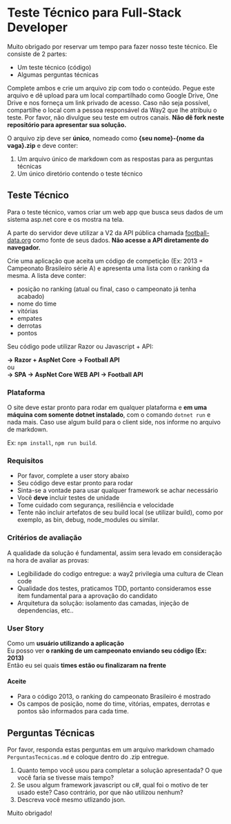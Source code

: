 # Teste Técnico para Full-Stack Developer

Muito obrigado por reservar um tempo para fazer nosso teste técnico. Ele consiste de 2 partes:

 - Um teste técnico (código)
 - Algumas perguntas técnicas
 
Complete ambos e crie um arquivo zip com todo o conteúdo. Pegue este arquivo e dê upload para um local compartilhado como Google Drive, One Drive e nos forneça um link privado de acesso. Caso não seja possível, compartilhe o local com a pessoa responsável da Way2 que lhe atribuiu o teste. Por favor, não divulgue seu teste em outros canais. **Não dê fork neste repositório para apresentar sua solução.**

O arquivo zip deve ser **único**, nomeado como **{seu nome}-{nome da vaga}.zip** e deve conter:

1. Um arquivo único de markdown com as respostas para as perguntas técnicas
2. Um único diretório contendo o teste técnico

## Teste Técnico

Para o teste técnico, vamos criar um web app que busca seus dados de um sistema asp.net core e os mostra na tela.

A parte do servidor deve utilizar a V2 da API pública chamada <a href="https://www.football-data.org" target="_blank">football-data.org</a> como fonte de seus dados. **Não acesse a API diretamente do navegador.**

Crie uma aplicação que aceita um código de competição (Ex: 2013 = Campeonato Brasileiro série A) e apresenta uma lista com o ranking da mesma. A lista deve conter:

- posição no ranking (atual ou final, caso o campeonato já tenha acabado)
- nome do time
- vitórias
- empates
- derrotas
- pontos


Seu código pode utilizar Razor ou Javascript + API:

**-> Razor + AspNet Core -> Football API**
<br />
ou
<br />
**-> SPA -> AspNet Core WEB API -> Football API</center>**


### Plataforma

O site deve estar pronto para rodar em qualquer plataforma e **em uma máquina com somente dotnet instalado**, com o comando `dotnet run` e nada mais. Caso use algum build para o client side, nos informe no arquivo de markdown. 

Ex: `npm install`, `npm run build`.

### Requisitos

- Por favor, complete a user story abaixo
- Seu código deve estar pronto para rodar
- Sinta-se a vontade para usar qualquer framework se achar necessário
- Você **deve** incluir testes de unidade
- Tome cuidado com segurança, resiliência e velocidade
- Tente não incluir artefatos de seu build local (se utilizar build), como por exemplo, as bin, debug, node_modules ou similar.

### Critérios de avaliação 
A qualidade da solução é fundamental, assim sera levado em consideração na hora de avaliar as provas:
- Legibilidade do codigo entregue: a way2 privilegia uma cultura de Clean code
- Qualidade dos testes, praticamos TDD, portanto consideramos esse item fundamental para a aprovação do candidato
- Arquitetura da solução: isolamento das camadas, injeção de dependencias, etc..

### User Story
 Como um **usuário utilizando a aplicação** <br />
 Eu posso ver **o ranking de um campeonato enviando seu código (Ex: 2013)**<br />
 Então eu sei quais **times estão ou finalizaram na frente**<br />

#### Aceite
- Para o código 2013, o ranking do campeonato Brasileiro é mostrado
- Os campos de posição, nome do time, vitórias, empates, derrotas e pontos são informados para cada time.

## Perguntas Técnicas

Por favor, responda estas perguntas em um arquivo markdown chamado `PerguntasTecnicas.md` e coloque dentro do .zip entregue.

1. Quanto tempo você usou para completar a solução apresentada? O que você faria se tivesse mais tempo?
2. Se usou algum framework javascript ou c#, qual foi o motivo de ter usado este? Caso contrário, por que não utilizou nenhum?
3. Descreva você mesmo utlizando json.

Muito obrigado!
